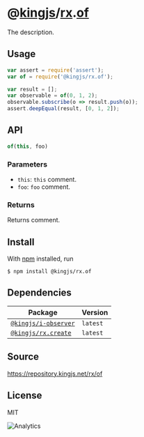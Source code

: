 # @[kingjs][@kingjs]/[rx][ns0].[of][ns1]
The description.
## Usage
```js
var assert = require('assert');
var of = require('@kingjs/rx.of');

var result = [];
var observable = of(0, 1, 2);
observable.subscribe(o => result.push(o));
assert.deepEqual(result, [0, 1, 2]);
```

## API
```ts
of(this, foo)
```

### Parameters
- `this`: `this` comment.
- `foo`: `foo` comment.
### Returns
Returns comment.


## Install
With [npm](https://npmjs.org/) installed, run
```
$ npm install @kingjs/rx.of
```
## Dependencies
|Package|Version|
|---|---|
|[`@kingjs/i-observer`](https://www.npmjs.com/package/@kingjs/i-observer)|`latest`|
|[`@kingjs/rx.create`](https://www.npmjs.com/package/@kingjs/rx.create)|`latest`|
## Source
https://repository.kingjs.net/rx/of
## License
MIT

![Analytics](https://analytics.kingjs.net/rx/of)

[@kingjs]: https://www.npmjs.com/package/kingjs
[ns0]: https://www.npmjs.com/package/@kingjs/rx
[ns1]: https://www.npmjs.com/package/@kingjs/rx.of
